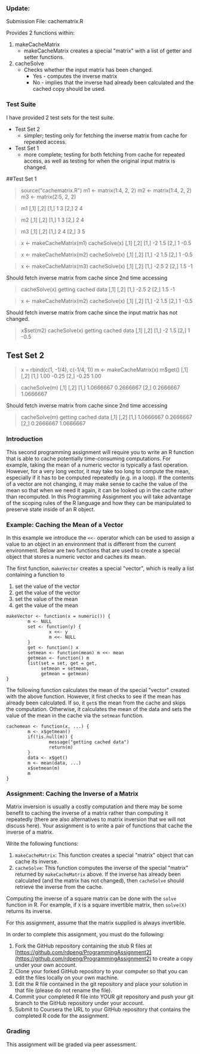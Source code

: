 ### Update:
Submission File: cachematrix.R

Provides 2 functions within: 
1. makeCacheMatrix
   - makeCacheMatrix creates a special "matrix" with a list of getter and setter functions.
2. cacheSolve
   - Checks whether the input matrix has been changed.
     * Yes - computes the inverse matrix
     * No - implies that the inverse had already been calculated and the cached copy should be used.


### Test Suite
I have provided 2 test sets for the test suite.
- Test Set 2
  * simpler; testing only for fetching the inverse matrix from cache for repeated access.
- Test Set 1 
  * more complete; testing for both fetching from cache for repeated access, as well as testing for when the original input matrix is changed.

<!-- -->
##Test Set 1
> source("cachematrix.R")
> m1 <- matrix(1:4, 2, 2)
> m2 <- matrix(1:4, 2, 2)
> m3 <- matrix(2:5, 2, 2)

> m1
     [,1] [,2]
[1,]    1    3
[2,]    2    4

> m2
     [,1] [,2]
[1,]    1    3
[2,]    2    4

> m3
     [,1] [,2]
[1,]    2    4
[2,]    3    5

> x <- makeCacheMatrix(m1)
> cacheSolve(x)
    [,1] [,2]
[1,]   -2  1.5
[2,]    1 -0.5

> x <- makeCacheMatrix(m2)
> cacheSolve(x)
     [,1] [,2]
[1,]   -2  1.5
[2,]    1 -0.5

> x <- makeCacheMatrix(m3)
> cacheSolve(x)
     [,1] [,2]
[1,] -2.5    2
[2,]  1.5   -1

Should fetch inverse matrix from cache since 2nd time accessing
> cacheSolve(x)
getting cached data
     [,1] [,2]
[1,] -2.5    2
[2,]  1.5   -1

> x <- makeCacheMatrix(m2)
> cacheSolve(x)
    [,1] [,2]
[1,]   -2  1.5
[2,]    1 -0.5

Should fetch inverse matrix from cache since the input matrix has not changed.
> x$set(m2)
> cacheSolve(x)
getting cached data
     [,1] [,2]
[1,]   -2  1.5
[2,]    1 -0.5


## Test Set 2
> x = rbind(c(1, -1/4), c(-1/4, 1))
> m <- makeCacheMatrix(x)
> m$get()
      [,1]  [,2]
[1,]  1.00 -0.25
[2,] -0.25  1.00

> cacheSolve(m)
          [,1]      [,2]
[1,] 1.0666667 0.2666667
[2,] 0.2666667 1.0666667

Should fetch inverse matrix from cache since 2nd time accessing
> cacheSolve(m)
getting cached data
          [,1]      [,2]
[1,] 1.0666667 0.2666667
[2,] 0.2666667 1.0666667


### Introduction

This second programming assignment will require you to write an R
function that is able to cache potentially time-consuming computations.
For example, taking the mean of a numeric vector is typically a fast
operation. However, for a very long vector, it may take too long to
compute the mean, especially if it has to be computed repeatedly (e.g.
in a loop). If the contents of a vector are not changing, it may make
sense to cache the value of the mean so that when we need it again, it
can be looked up in the cache rather than recomputed. In this
Programming Assignment you will take advantage of the scoping rules of
the R language and how they can be manipulated to preserve state inside
of an R object.

### Example: Caching the Mean of a Vector

In this example we introduce the `<<-` operator which can be used to
assign a value to an object in an environment that is different from the
current environment. Below are two functions that are used to create a
special object that stores a numeric vector and caches its mean.

The first function, `makeVector` creates a special "vector", which is
really a list containing a function to

1.  set the value of the vector
2.  get the value of the vector
3.  set the value of the mean
4.  get the value of the mean

<!-- -->

    makeVector <- function(x = numeric()) {
            m <- NULL
            set <- function(y) {
                    x <<- y
                    m <<- NULL
            }
            get <- function() x
            setmean <- function(mean) m <<- mean
            getmean <- function() m
            list(set = set, get = get,
                 setmean = setmean,
                 getmean = getmean)
    }

The following function calculates the mean of the special "vector"
created with the above function. However, it first checks to see if the
mean has already been calculated. If so, it `get`s the mean from the
cache and skips the computation. Otherwise, it calculates the mean of
the data and sets the value of the mean in the cache via the `setmean`
function.

    cachemean <- function(x, ...) {
            m <- x$getmean()
            if(!is.null(m)) {
                    message("getting cached data")
                    return(m)
            }
            data <- x$get()
            m <- mean(data, ...)
            x$setmean(m)
            m
    }

### Assignment: Caching the Inverse of a Matrix

Matrix inversion is usually a costly computation and there may be some
benefit to caching the inverse of a matrix rather than computing it
repeatedly (there are also alternatives to matrix inversion that we will
not discuss here). Your assignment is to write a pair of functions that
cache the inverse of a matrix.

Write the following functions:

1.  `makeCacheMatrix`: This function creates a special "matrix" object
    that can cache its inverse.
2.  `cacheSolve`: This function computes the inverse of the special
    "matrix" returned by `makeCacheMatrix` above. If the inverse has
    already been calculated (and the matrix has not changed), then
    `cacheSolve` should retrieve the inverse from the cache.

Computing the inverse of a square matrix can be done with the `solve`
function in R. For example, if `X` is a square invertible matrix, then
`solve(X)` returns its inverse.

For this assignment, assume that the matrix supplied is always
invertible.

In order to complete this assignment, you must do the following:

1.  Fork the GitHub repository containing the stub R files at
    [https://github.com/rdpeng/ProgrammingAssignment2](https://github.com/rdpeng/ProgrammingAssignment2)
    to create a copy under your own account.
2.  Clone your forked GitHub repository to your computer so that you can
    edit the files locally on your own machine.
3.  Edit the R file contained in the git repository and place your
    solution in that file (please do not rename the file).
4.  Commit your completed R file into YOUR git repository and push your
    git branch to the GitHub repository under your account.
5.  Submit to Coursera the URL to your GitHub repository that contains
    the completed R code for the assignment.

### Grading

This assignment will be graded via peer assessment.

